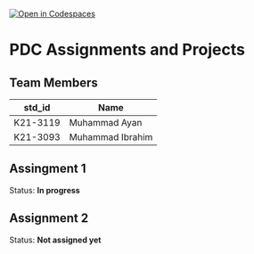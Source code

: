 [![Open in Codespaces](https://classroom.github.com/assets/launch-codespace-7f7980b617ed060a017424585567c406b6ee15c891e84e1186181d67ecf80aa0.svg)](https://classroom.github.com/open-in-codespaces?assignment_repo_id=14274880)
# PDC Assignments and Projects
## Team Members
|std_id|Name|
|--------|-|
|K21-3119|Muhammad Ayan|
|K21-3093|Muhammad Ibrahim|

## Assingment 1 ##
Status: **In progress**

## Assignment 2 ##
Status: **Not assigned yet**
